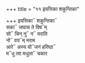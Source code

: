 +++
title = "११ इयत्तिका शकुन्तिका"

+++
इयत्तिका᳓ शकुन्तिका᳓  
सका᳓ जघास ते विष᳓म्  
सो᳓ चिन् नु᳓ न᳓ मराति  
नो᳓ वय᳓म् मराम  
आरे᳓ अस्य यो᳓जनं हरिष्ठा᳓  
म᳓धु त्वा मधुला᳓ चकार
